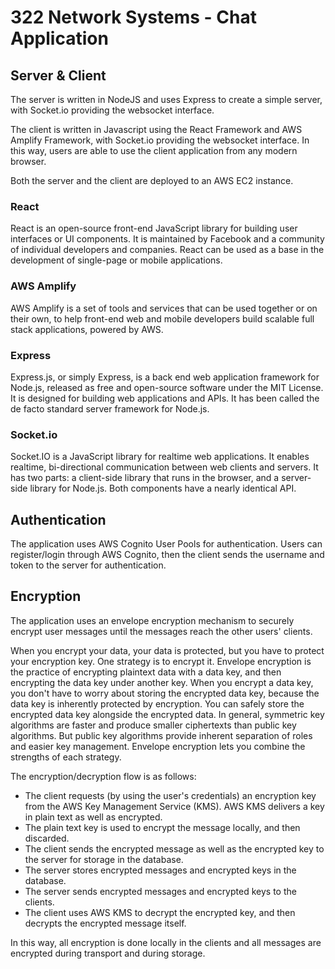 # 322 Network Systems - Chat Application

## Server & Client
The server is written in NodeJS and uses Express to create a simple server, with Socket.io providing the websocket interface.

The client is written in Javascript using the React Framework and AWS Amplify Framework, with Socket.io providing the websocket interface. In this way, users are able to use the client application from any modern browser.

Both the server and the client are deployed to an AWS EC2 instance. 

### React
React is an open-source front-end JavaScript library for building user interfaces or UI components. It is maintained by Facebook and a community of individual developers and companies. React can be used as a base in the development of single-page or mobile applications.

### AWS Amplify
AWS Amplify is a set of tools and services that can be used together or on their own, to help front-end web and mobile developers build scalable full stack applications, powered by AWS.

### Express
Express.js, or simply Express, is a back end web application framework for Node.js, released as free and open-source software under the MIT License. It is designed for building web applications and APIs. It has been called the de facto standard server framework for Node.js. 

### Socket.io
Socket.IO is a JavaScript library for realtime web applications. It enables realtime, bi-directional communication between web clients and servers. It has two parts: a client-side library that runs in the browser, and a server-side library for Node.js. Both components have a nearly identical API.

## Authentication
The application uses AWS Cognito User Pools for authentication. Users can register/login through AWS Cognito, then the client sends the username and token to the server for authentication.

## Encryption
The application uses an envelope encryption mechanism to securely encrypt user messages until the messages reach the other users' clients.

When you encrypt your data, your data is protected, but you have to protect your encryption key. One strategy is to encrypt it. Envelope encryption is the practice of encrypting plaintext data with a data key, and then encrypting the data key under another key.  When you encrypt a data key, you don't have to worry about storing the encrypted data key, because the data key is inherently protected by encryption. You can safely store the encrypted data key alongside the encrypted data.  In general, symmetric key algorithms are faster and produce smaller ciphertexts than public key algorithms. But public key algorithms provide inherent separation of roles and easier key management. Envelope encryption lets you combine the strengths of each strategy. 

The encryption/decryption flow is as follows:

* The client requests (by using the user's credentials) an encryption key from the AWS Key Management Service (KMS). AWS KMS delivers a key in plain text as well as encrypted.
* The plain text key is used to encrypt the message locally, and then discarded.
* The client sends the encrypted message as well as the encrypted key to the server for storage in the database.
* The server stores encrypted messages and encrypted keys in the database.
* The server sends encrypted messages and encrypted keys to the clients.
* The client uses AWS KMS to decrypt the encrypted key, and then decrypts the encrypted message itself.

In this way, all encryption is done locally in the clients and all messages are encrypted during transport and during storage.


